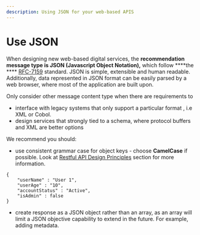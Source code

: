 ```yaml
---
description: Using JSON for your web-based APIS
---
```


# Use JSON

When designing new web-based digital services, the **recommendation message type is JSON \(Javascript Object Notation\),** which follow ****the **** [RFC-7159](https://tools.ietf.org/html/rfc7159) standard. JSON is simple, extensible and human readable. Additionally, data represented in JSON format can be easily parsed by a web browser, where most of the application are built upon. 

Only consider other message content type when there are requirements to 

* interface with legacy systems that only support a particular format , i.e XML or Cobol.
* design services that strongly tied to a schema, where protocol buffers and XML are better options

We recommend you should:

* use consistent grammar case for object keys - choose **CamelCase** if possible. Look at [Restful API Design Principles](restful-api-design-principles/) section for more information.

```text
{
    "userName" : "User 1",
    "userAge" : "10",
    "accountStatus" : "Active",
    "isAdmin" : false
}
```

* create response as a JSON object rather than an array, as an array will limit a JSON objective capability to extend in the future. For example, adding metadata.

